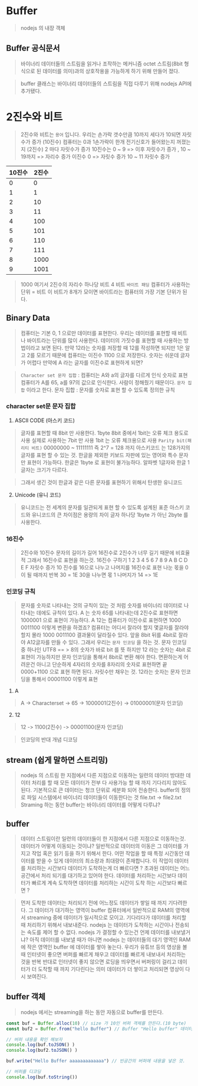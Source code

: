 # Buffer
> nodejs 의 내장 객체

## Buffer 공식문서
> 바이너리 데이터들의 스트림을 읽거나 조작하는 메커니즘 octet 스트림(8bit 형식으로 된 데이터를 의미)과의 상호작용을 가능하게 하기 위해 만들어 졌다.

> buffer 클래스는 바이너리 데이터들의 스트림을 직접 다루기 위해 nodejs API에 추가됐다.


# 2진수와 비트
> 2진수와 비트는 `용어` 입니다.
> 우리는 손가락 갯수만큼 10까지 세다가 10되면 자릿수가 증가 (10진수)
> 컴퓨터는 0과 1손가락이 한개 전기신호가 들어왔는지 꺼졌는지 (2진수)
> 2 마다 자릿수가 증가 
> 10진수는 0 ~ 9 => 이후 자릿수가 증가 , 10 ~ 19까지 => 자리수 증가
> 이진수 0 => 자릿수 증가 10 ~ 11 자릿수 증가

| 10진수 | 2진수 |
|-------|-------|
| 0 | 0 |
| 1 | 1 |
| 2 | 10 |
| 3 | 11 |
| 4 | 100 |
| 5 | 101 |
| 6 | 110 |
| 7 | 111 |
| 8 | 1000 |
| 9 | 1001 |

> 1000 여기서 2진수의 자리수 하나당 비트
> 4 비트 `바이트 패딩`
> 컴퓨터가 사용하는 단위 = 비트
> 이 비트가 8개가 모이면 바이트라는 컴퓨터의 가장 기본 단위가 된다.

## Binary Data
> 컴퓨터는 기본 0, 1 으로만 데이터를 표현한다.
> 우리는 데이터를 표현할 때 비트나 바이트라는 단위를 많이 사용한다.
> 데이터의 가짓수를 표현할 때 사용하는 방법이라고 보면 된다.
> 만약 12라는 숫자를 저장할 때 12를 작성하면 되지만 1은 알고 2를 모르기 때문에 컴퓨터는 이진수 1100 으로 저장한다.
> 숫자는 쉬운데 글자가 어렵다
> 만약에 A 라는 글자를 이진수로 표현하게 되면?


> `Character set 문자 집합` : 컴퓨터는 A와 a의 글자를 다르게 인식
> 숫자로 표현
> 컴퓨터가 A를 65, a를 97의 값으로 인식한다.
> 사람이 정해줬기 때문이다. `문자 집합` 이라고 한다.
> 문자 집합 : 문자를 숫자로 표현 할 수 있도록 정의한 규칙
### character set문 문자 집합

1. ASCII CODE (아스키 코드)
> 글자를 표현할 때 8bit 만 사용한다. 1byte
> 8bit 중에서 1bit는 오류 체크 용도로 사용 실제로 사용하는 7bit 만 사용
> 1bit 는 오류 체크용으로 사용 `Parity bit(패리티 비트)`
> 00000000 ~ 11111111 즉 2^7 = 128 까지 아스키코드 는 128가지의 글자를 표현 할 수 있는 것.
> 한글을 제외한 키보드 자판에 있는 영어와 특수 문자만 표현이 가능하다.
> 한글은 1byte 로 표현이 불가능하다. 알파벳 1글자와 한글 1글자는 크기가 다르다.

> 그래서 생긴 것이 한글과 같은 다른 문자를 표현하기 위해서 탄생한 유니코드

2. Unicode (유니 코드)
> 유니코드는 전 세계의 문자를 일관되게 표현 할 수 있도록 설계된 표준
> 아스키 코드와 유니코드의 큰 차이점은 용량의 차이
> 글자 하나당 1byte 가 아닌 2byte 를 사용한다.


### 16진수
> 2진수와 10진수
> 문자의 길이가 길어 16진수로 2진수가 너무 길기 때문에 비효율적 그래서 16진수로 표현을 하는것.
> 16진수 구하기
> 1 2 3 4 5 6 7 8 9 A B C D E F 자릿수 증가
> 10 진수를 16으로 나누고 나머지를 16진수로 표현 나눈 몫을 0이 될 때까지 반복
> 30 = 1E
> 30을 나누면 몫 1 나머지가 14 => 1E 


### 인코딩 규칙
> 문자를 숫자로 나타내는 것의 규칙이 있는 것 처럼
> 숫자를 바이너리 데이터로 나타내는 데에도 규칙이 있다.
> A 는 숫자 65를 나타내는데 2진수로 표현하면 1000001 으로 표현이 가능하다.
> A 12는 컴퓨터가 이진수로 표현하면 1000 0011100 이렇게 변환을 하겠죠?
> 컴퓨터는 어디서 잘라야 할지 몇글자를 잘라야 할지 몰라
> 1000 0011100 결과물이 달라질수 있다.
> 앞을 8bit 뒤를 4bit로 잘라야 A12글자를 만들 수 있다.
> 그래서 우리는 `문자 인코딩` 을 하는 것.
> 문자 인코딩 중 하나인 UTF8 == > 8의 숫자가 바로 bit 를 뜻
> 하지만 12 라는 숫자는 4bit 로 표현이 가능하지만 문자 인코딩을 통해서 8bit로 변환 해야 한다.
> 면환하는게 어려운건 아니고 단순하게 4자리의 숫자를 8자리의 숫자로 표현하면 끝
> 0000+1100 으로 표현 하면 된다. 자릿수만 채우는 것. 12라는 숫자는 문자 인코딩을 통해서 00001100 이렇게 표현

1. A
> A -> Characterset -> 65 -> 1000001(2진수) -> 01000001(문자 인코딩)

2. 12
> 12 -> 1100(2진수) -> 00001100(문자 인코딩)

> 인코딩의 반대 개념 디코딩

## stream (쉽게 말하면 스트리밍)
> nodejs 의 스트림
> 한 지점에서 다른 지점으로 이동하는 일련의 데이터
> 방대한 데이터 처리를 할 때 모든 데이터가 전부 다 사용가능 할 때 까지 기다리지 않아도 된다.
>기본적으로 큰 데이터는 청크 단위로 세분화 되어 전송한다.
> buffer의 정의로 파일 시스템에서 바이너리 데이터들이 이동한다는 것
> file.txt -> file2.txt
> Straming 하는 동안 buffer는 바이너리 데이터를 어떻게 다루냐?

## buffer
> 데이터 스트림이란 일련의 데이터들이 한 지점에서 다른 지점으로 이동하는것.
> 데이터가 어떻게 이동되는 것이냐?
> 일반적으로 데이터의 이동은 그 데이터를 가지고 작업 혹은 읽기 등을 하기 위해서 한다.
> 어떤 작업을 할 때 특정 시간동안 데이터를 받을 수 있게 데이터의 최소량과 최대량이 존재합니다.
> 이 작업이 데이터를 처리하는 시간보다 데이터가 도착하는게 더 빠르다면 ?
> 초과된 데이터는 어느 공간에서 처리 되기를 대기하고 있어야 한다.
> 데이터를 처리하는 시간보다 데이터가 빠르게 계속 도착하면 데이터를 처리하는 시간이 도착 하는 시간보다 빠르면 ?

> 먼저 도착한 데이터는 처리되기 전에 어느정도 데이터가 쌓일 때 까지 기다려한다.
> 그 데이터가 대기하는 영역이 buffer 
> 컴퓨터에서 일반적으로 RAM의 영역에서 streaming 중에 데이터가 일시적으로 모이고. 기다리다가
> 데이터를 처리할 때 처리하기 위해서 내보내준다.
> nodejs 는 데이터가 도착하는 시간이나 전송되는 속도를 제어 할 수 없다.
> nodejs 가 결정할 수 있는건 언제 데이터를 내보낼거냐?
> 아직 데이터를 내보낼 때가 아니면 nodejs 는 데이터들의 대기 영역인 RAM에 작은 영역인 buffer 에 데이터를 쌓아 놓는다.
> 우리가 유튜브 등의 영상을 볼 때 인터넷이 좋으면 버퍼를 빠르게 채우고 데이터를 빠르게 내보내서 처리하는 것을 반복 반대로 인터넷이 좋지 않으면 로딩을 띄우면서 버퍼링이 걸리고
> 데이터가 더 도착할 때 까지 기다린다는 의미 데이터가 더 쌓이고 처리되면 영상이 다시 보여진다.

## buffer 객체
> nodejs 에서는 streaming을 하는 동안 자동으로 buffer를 만든다.

```js
const buf = Buffer.alloc(10) // size 가 10인 버퍼 객체를 만든다.(10 byte)
const buf2 = Buffer.from("hello Buffer") // Buffer "Hello buffer" 데이터를 담아준다.

// 버퍼 내용을 확인 해보자
console.log(buf.toJSON() )
console.log(buf2.toJSON() )

buf.write("Hello Buffer aaaaaaaaaaaaa") // 빈공간의 버퍼에 내용을 넣은 것.

// 버퍼를 디코딩
console.log(buf.toString())
```